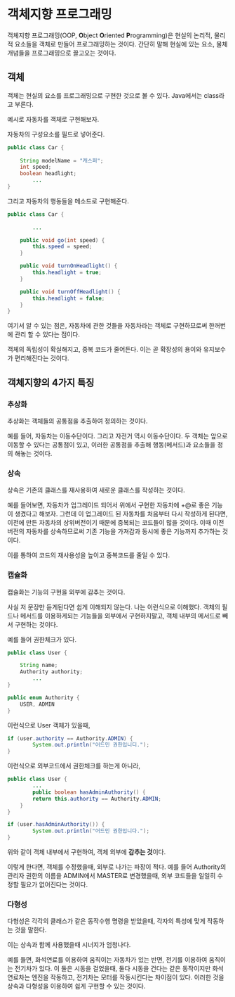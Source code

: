 # 객체지향 프로그래밍

객체지향 프로그래밍(OOP, **O**bject **O**riented **P**rogramming)은 현실의 논리적, 물리적 요소들을
객체로 만들어 프로그래밍하는 것이다. 간단히 말해 현실에 있는 요소, 물체 개념들을 프로그래밍으로 끌고오는 것이다.  
  
## 객체

객체는 현실의 요소를 프로그래밍으로 구현한 것으로 볼 수 있다. 
Java에서는 class라고 부른다.

예시로 자동차를 객체로 구현해보자.  

자동차의 구성요소를 필드로 넣어준다.

```java
public class Car {
 
    String modelName = "캐스퍼";
    int speed;
    boolean headlight;
		...
}
```

그리고 자동차의 행동들을 메소드로 구현해준다.

```java
public class Car {
		
		...

    public void go(int speed) {
        this.speed = speed;
    }

    public void turnOnHeadlight() {
        this.headlight = true;
    }

    public void turnOffHeadlight() {
        this.headlight = false;
    }
}
```


여기서 알 수 있는 점은, 자동차에 관한 것들을 자동차라는 객체로 구현하므로써
한꺼번에 관리 할 수 있다는 점이다.

객체의 독립성이 확실해지고, 중복 코드가 줄어든다.
이는 곧 확장성의 용이와 유지보수가 편리해진다는 것이다.

## 객체지향의 4가지 특징

### 추상화

추상화는 객체들의 공통점을 추출하여 정의하는 것이다.

예를 들어, 자동차는 이동수단이다. 그리고 자전거 역시 이동수단이다.
두 객체는 앞으로 이동할 수 있다는 공통점이 있고, 이러한 공통점을 추출해 
행동(메서드)과 요소들을 정의 해놓는 것이다. 

### 상속

상속은 기존의 클래스를 재사용하여 새로운 클래스를 작성하는 것이다.

예를 들어보면, 자동차가 업그레이드 되어서 위에서 구현한 자동차에 +@로 
좋은 기능이 생겼다고 해보자. 
그런데 이 업그레이드 된 자동차를 처음부터 다시 작성하게 된다면,
이전에 만든 자동차의 상위버전이기 때문에 중복되는 코드들이 많을 것이다.
이때 이전 버전의 자동차를 상속하므로써 기존 기능을 가져감과 동시에 
좋은 기능까지 추가하는 것이다.

이를 통하여 코드의 재사용성을 높이고 중복코드를 줄일 수 있다.

### 캡슐화

캡슐화는 기능의 구현을 외부에 감추는 것이다.

사실 저 문장만 듣게된다면 쉽게 이해되지 않는다.
나는 이런식으로 이해했다. 객체의 필드나 메서드를 이용하게되는 기능들을 
외부에서 구현하지말고, 객체 내부의 메서드로 빼서 구현하는 것이다.

예를 들어 권한체크가 있다.

```java
public class User {

    String name;
    Authority authority;
		...
}
```

```java
public enum Authority {
    USER, ADMIN
}
```

이런식으로 User 객체가 있을때,

```java
if (user.authority == Authority.ADMIN) {
		System.out.println("어드민 권한입니디.");
}
```

이런식으로 외부코드에서 권한체크를 하는게 아니라,

```java
public class User {
		...
		public boolean hasAdminAuthority() {
        return this.authority == Authority.ADMIN;
    }
}
```

```java
if (user.hasAdminAuthority()) {
		System.out.println("어드민 권한입니다.");
}
```

위와 같이 객체 내부에서 구현하여, 객체 외부에 **감추는 것**이다.

이렇게 한다면, 객체를 수정했을때, 외부로 나가는 파장이 적다.
예를 들어 Authority의 관리자 권한의 이름을 ADMIN에서 MASTER로 변경했을때,
외부 코드들을 일일히 수정할 필요가 없어진다는 것이다.

### 다형성

다형성은 각각의 클래스가 같은 동작수행 명령을 받았을때, 각자의 특성에 맞게 작동하는 것을 말한다.

이는 상속과 함께 사용했을때 시너지가 엄청나다.

예를 들면, 화석연료를 이용하여 움직이는 자동차가 있는 반면, 전기를 이용하여 움직이는 전기차가 있다.
이 둘은 시동을 걸었을때, 둘다 시동을 건다는 같은 동작이지만 화석연료차는 엔진을 작동하고, 전기차는
모터를 작동시킨다는 차이점이 있다. 이러한 것을 상속과 다형성을 이용하여 쉽게 구현할 수 있는 것이다.
